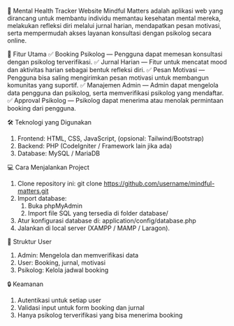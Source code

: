 🌿 Mental Health Tracker Website
Mindful Matters adalah aplikasi web yang dirancang untuk membantu individu memantau kesehatan mental mereka, melakukan refleksi diri melalui jurnal harian, mendapatkan pesan motivasi, serta mempermudah akses layanan konsultasi dengan psikolog secara online.

🚀 Fitur Utama
✅ Booking Psikolog — Pengguna dapat memesan konsultasi dengan psikolog terverifikasi.
✅ Jurnal Harian — Fitur untuk mencatat mood dan aktivitas harian sebagai bentuk refleksi diri.
✅ Pesan Motivasi — Pengguna bisa saling mengirimkan pesan motivasi untuk membangun komunitas yang suportif.
✅ Manajemen Admin — Admin dapat mengelola data pengguna dan psikolog, serta memverifikasi psikolog yang mendaftar.
✅ Approval Psikolog — Psikolog dapat menerima atau menolak permintaan booking dari pengguna.

🛠 Teknologi yang Digunakan
1. Frontend: HTML, CSS, JavaScript, (opsional: Tailwind/Bootstrap)
2. Backend: PHP (CodeIgniter / Framework lain jika ada)
3. Database: MySQL / MariaDB

💻 Cara Menjalankan Project
1. Clone repository ini:
   git clone https://github.com/username/mindful-matters.git
3. Import database:
   1) Buka phpMyAdmin
   2) Import file SQL yang tersedia di folder database/
4. Atur konfigurasi database di:
   application/config/database.php
6. Jalankan di local server (XAMPP / MAMP / Laragon).

🧠 Struktur User
1. Admin: Mengelola dan memverifikasi data
2. User: Booking, jurnal, motivasi
3. Psikolog: Kelola jadwal booking

🔒 Keamanan
1. Autentikasi untuk setiap user
2. Validasi input untuk form booking dan jurnal
3. Hanya psikolog terverifikasi yang bisa menerima booking
